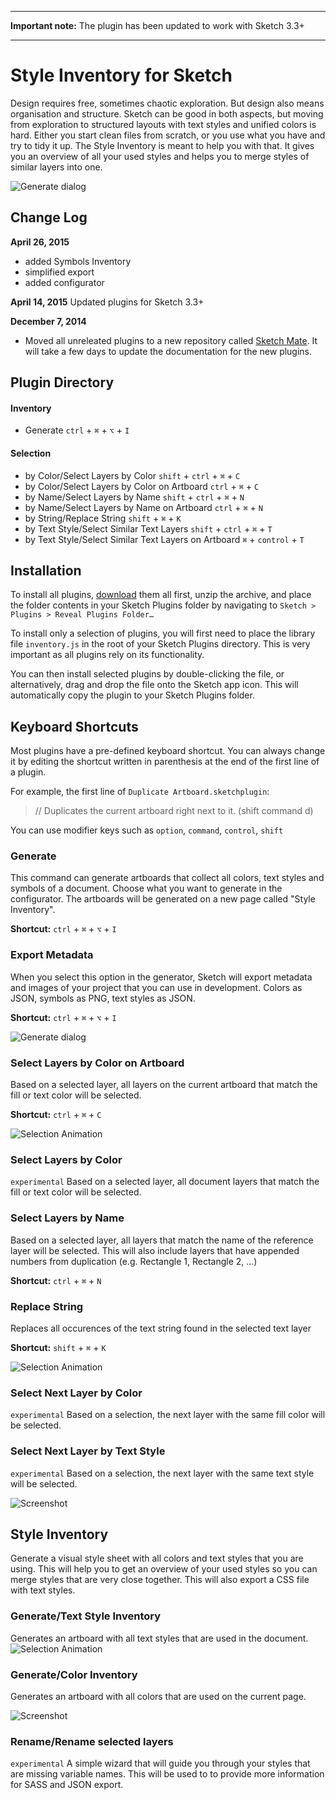 *****
**Important note:** The plugin has been updated to work with Sketch 3.3+
*****

# Style Inventory for Sketch

Design requires free, sometimes chaotic exploration. But design also means organisation and structure. Sketch can be good in both aspects, but moving from exploration to structured layouts with text styles and unified colors is hard. Either you start clean files from scratch, or you use what you have and try to tidy it up. The Style Inventory is meant to help you with that. It gives you an overview of all your used styles and helps you to merge styles of similar layers into one.

![Generate dialog](http://f.cl.ly/items/3c1N0F3K0i2T1x3z0F2X/Bildschirmfoto%202015-04-26%20um%2022.05.10.png)

## Change Log

**April 26, 2015**
* added Symbols Inventory
* simplified export
* added configurator

**April 14, 2015**
Updated plugins for Sketch 3.3+

**December 7, 2014**
* Moved all unreleated plugins to a new repository called [Sketch Mate](https://github.com/getflourish/Sketch-Mate). It will take a few days to update the documentation for the new plugins.

## Plugin Directory

#### Inventory
* Generate `ctrl` + `⌘` + `⌥` + `I`

#### Selection
* by Color/Select Layers by Color `shift` + `ctrl` + `⌘` + `C`
* by Color/Select Layers by Color on Artboard `ctrl` + `⌘` + `C`
* by Name/Select Layers by Name `shift` + `ctrl` + `⌘` + `N`
* by Name/Select Layers by Name on Artboard `ctrl` + `⌘` + `N`
* by String/Replace String `shift` + `⌘` + `K`
* by Text Style/Select Similar Text Layers `shift` + `ctrl` + `⌘` + `T`
* by Text Style/Select Similar Text Layers on Artboard `⌘` + `control` + `T`


## Installation

To install all plugins, [download](https://github.com/getflourish/Sketch-Style-Inventory/archive/master.zip) them all first, unzip the archive, and place the folder contents in your Sketch Plugins folder by navigating to `Sketch > Plugins > Reveal Plugins Folder…`

To install only a selection of plugins, you will first need to place the library file `inventory.js` in the root of your Sketch Plugins directory. This is very important as all plugins rely on its functionality.

You can then install selected plugins by double-clicking the file, or alternatively, drag and drop the file onto the Sketch app icon. This will automatically copy the plugin to your Sketch Plugins folder.

## Keyboard Shortcuts

Most plugins have a pre-defined keyboard shortcut. You can always change it by editing the shortcut written in parenthesis at the end of the first line of a plugin.

For example, the first line of `Duplicate Artboard.sketchplugin`:

> // Duplicates the current artboard right next to it. (shift command d)

You can use modifier keys such as `option`, `command`, `control`, `shift`


### Generate

This command can generate artboards that collect all colors, text styles and symbols of a document. Choose what you want to generate in the configurator. The artboards will be generated on a new page called "Style Inventory".

**Shortcut:** `ctrl` + `⌘` + `⌥` + `I`

### Export Metadata

When you select this option in the generator, Sketch will export metadata and images of your project that you can use in development. Colors as JSON, symbols as PNG, text styles as JSON.

**Shortcut:** `ctrl` + `⌘` + `⌥` + `I`

![Generate dialog](http://f.cl.ly/items/3944230o3a0V1u2u463t/export%20metadata.gif)

### Select Layers by Color on Artboard

Based on a selected layer, all layers on the current artboard that match the fill or text color will be selected.

**Shortcut:** `ctrl` + `⌘` + `C`

![Selection Animation](https://dl.dropboxusercontent.com/u/974773/_keepalive/Style%20Inventory/Select%20by%20Color.gif)

### Select Layers by Color

`experimental` Based on a selected layer, all document layers that match the fill or text color will be selected.

### Select Layers by Name

Based on a selected layer, all layers that match the name of the reference layer will be selected. This will also include layers that have appended numbers from duplication (e.g. Rectangle 1, Rectangle 2, …)

**Shortcut:** `ctrl` + `⌘` + `N`

### Replace String

Replaces all occurences of the text string found in the selected text layer

**Shortcut:** `shift` + `⌘` + `K`

![Selection Animation](https://dl.dropboxusercontent.com/u/974773/_keepalive/Style%20Inventory/Select%20by%20Name.gif)

### Select Next Layer by Color

`experimental` Based on a selection, the next layer with the same fill color will be selected.

### Select Next Layer by Text Style

`experimental` Based on a selection, the next layer with the same text style will be selected.

![Screenshot](https://dl.dropboxusercontent.com/u/974773/_keepalive/Style%20Inventory/Select%20Layer%20by%20Similar%20Style.png)

## Style Inventory
Generate a visual style sheet with all colors and text styles that you are using. This will help you to get an overview of your used styles so you can merge styles that are very close together. This will also export a CSS file with text styles.

### Generate/Text Style Inventory
Generates an artboard with all text styles that are used in the document.
![Selection Animation](https://dl.dropboxusercontent.com/u/974773/_keepalive/Style%20Inventory/Sketch%20CSS.gif)


### Generate/Color Inventory
Generates an artboard with all colors that are used on the current page.

![Screenshot](https://dl.dropboxusercontent.com/u/974773/_keepalive/Style%20Inventory/Colors.png)

### Rename/Rename selected layers
`experimental` A simple wizard that will guide you through your styles that are missing variable names. This will be used to to provide more information for SASS and JSON export.